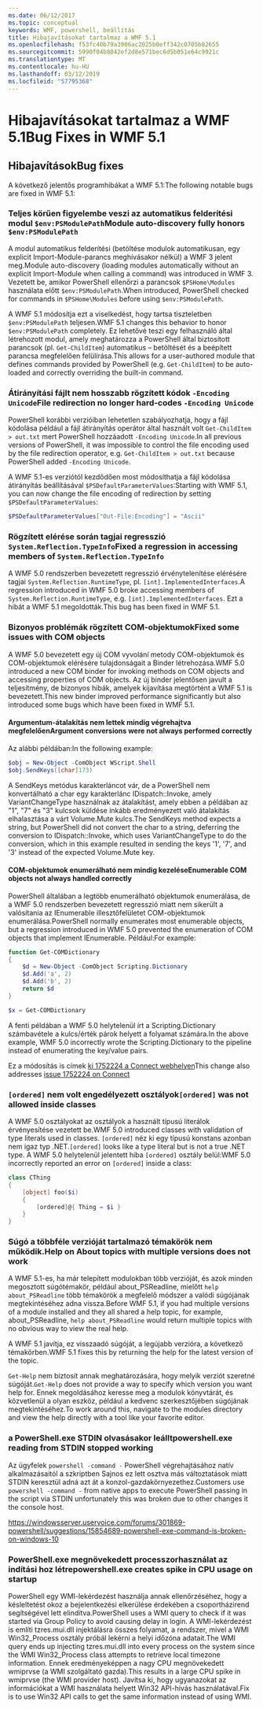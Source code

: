 ```yaml
---
ms.date: 06/12/2017
ms.topic: conceptual
keywords: WMF, powershell, beállítás
title: Hibajavításokat tartalmaz a WMF 5.1
ms.openlocfilehash: f53fc40b79a3906ac2025b0eff342c0705b82655
ms.sourcegitcommit: 5990f04b8042ef2d8e571bec6d5b051e64c9921c
ms.translationtype: MT
ms.contentlocale: hu-HU
ms.lasthandoff: 03/12/2019
ms.locfileid: "57795368"
---
```

# <a name="bug-fixes-in-wmf-51"></a><span data-ttu-id="802d1-103">Hibajavításokat tartalmaz a WMF 5.1</span><span class="sxs-lookup"><span data-stu-id="802d1-103">Bug Fixes in WMF 5.1</span></span>

## <a name="bug-fixes"></a><span data-ttu-id="802d1-104">Hibajavítások</span><span class="sxs-lookup"><span data-stu-id="802d1-104">Bug fixes</span></span>

<span data-ttu-id="802d1-105">A következő jelentős programhibákat a WMF 5.1:</span><span class="sxs-lookup"><span data-stu-id="802d1-105">The following notable bugs are fixed in WMF 5.1:</span></span>

### <a name="module-auto-discovery-fully-honors-envpsmodulepath"></a><span data-ttu-id="802d1-106">Teljes körűen figyelembe veszi az automatikus felderítési modul `$env:PSModulePath`</span><span class="sxs-lookup"><span data-stu-id="802d1-106">Module auto-discovery fully honors `$env:PSModulePath`</span></span>

<span data-ttu-id="802d1-107">A modul automatikus felderítési (betöltése modulok automatikusan, egy explicit Import-Module-parancs meghívásakor nélkül) a WMF 3 jelent meg.</span><span class="sxs-lookup"><span data-stu-id="802d1-107">Module auto-discovery (loading modules automatically without an explicit Import-Module when calling a command) was introduced in WMF 3.</span></span>
<span data-ttu-id="802d1-108">Vezetett be, amikor PowerShell ellenőrzi a parancsok `$PSHome\Modules` használata előtt `$env:PSModulePath`.</span><span class="sxs-lookup"><span data-stu-id="802d1-108">When introduced, PowerShell checked for commands in `$PSHome\Modules` before using `$env:PSModulePath`.</span></span>

<span data-ttu-id="802d1-109">A WMF 5.1 módosítja ezt a viselkedést, hogy tartsa tiszteletben `$env:PSModulePath` teljesen.</span><span class="sxs-lookup"><span data-stu-id="802d1-109">WMF 5.1 changes this behavior to honor `$env:PSModulePath` completely.</span></span>
<span data-ttu-id="802d1-110">Ez lehetővé teszi egy felhasználó által létrehozott modul, amely meghatározza a PowerShell által biztosított parancsok (pl. `Get-ChildItem`) automatikus – betöltését és a beépített parancsa megfelelően felülírása.</span><span class="sxs-lookup"><span data-stu-id="802d1-110">This allows for a user-authored module that defines commands provided by PowerShell (e.g. `Get-ChildItem`) to be auto-loaded and correctly overriding the built-in command.</span></span>

### <a name="file-redirection-no-longer-hard-codes--encoding-unicode"></a><span data-ttu-id="802d1-111">Átirányítási fájlt nem hosszabb rögzített kódok `-Encoding Unicode`</span><span class="sxs-lookup"><span data-stu-id="802d1-111">File redirection no longer hard-codes `-Encoding Unicode`</span></span>

<span data-ttu-id="802d1-112">PowerShell korábbi verzióiban lehetetlen szabályozhatja, hogy a fájl kódolása például a fájl átirányítás operátor által használt volt `Get-ChildItem > out.txt` mert PowerShell hozzáadott `-Encoding Unicode`.</span><span class="sxs-lookup"><span data-stu-id="802d1-112">In all previous versions of PowerShell, it was impossible to control the file encoding used by the file redirection operator, e.g. `Get-ChildItem > out.txt` because PowerShell added `-Encoding Unicode`.</span></span>

<span data-ttu-id="802d1-113">A WMF 5.1-es verziótól kezdődően most módosíthatja a fájl kódolása átirányítás beállításával `$PSDefaultParameterValues`:</span><span class="sxs-lookup"><span data-stu-id="802d1-113">Starting with WMF 5.1, you can now change the file encoding of redirection by setting `$PSDefaultParameterValues`:</span></span>

```powershell
$PSDefaultParameterValues["Out-File:Encoding"] = "Ascii"
```

### <a name="fixed-a-regression-in-accessing-members-of-systemreflectiontypeinfo"></a><span data-ttu-id="802d1-114">Rögzített elérése során tagjai regresszió `System.Reflection.TypeInfo`</span><span class="sxs-lookup"><span data-stu-id="802d1-114">Fixed a regression in accessing members of `System.Reflection.TypeInfo`</span></span>

<span data-ttu-id="802d1-115">A WMF 5.0 rendszerben bevezetett regresszió érvénytelenítése elérésére tagjai `System.Reflection.RuntimeType`, pl. `[int].ImplementedInterfaces`.</span><span class="sxs-lookup"><span data-stu-id="802d1-115">A regression introduced in WMF 5.0 broke accessing members of `System.Reflection.RuntimeType`, e.g. `[int].ImplementedInterfaces`.</span></span>
<span data-ttu-id="802d1-116">Ezt a hibát a WMF 5.1 megoldották.</span><span class="sxs-lookup"><span data-stu-id="802d1-116">This bug has been fixed in WMF 5.1.</span></span>


### <a name="fixed-some-issues-with-com-objects"></a><span data-ttu-id="802d1-117">Bizonyos problémák rögzített COM-objektumok</span><span class="sxs-lookup"><span data-stu-id="802d1-117">Fixed some issues with COM objects</span></span>

<span data-ttu-id="802d1-118">A WMF 5.0 bevezetett egy új COM vyvolání metody COM-objektumok és COM-objektumok elérésére tulajdonságait a Binder létrehozása.</span><span class="sxs-lookup"><span data-stu-id="802d1-118">WMF 5.0 introduced a new COM binder for invoking methods on COM objects and accessing properties of COM objects.</span></span>
<span data-ttu-id="802d1-119">Az új binder jelentősen javult a teljesítmény, de bizonyos hibák, amelyek kijavítása megtörtént a WMF 5.1 is bevezetett.</span><span class="sxs-lookup"><span data-stu-id="802d1-119">This new binder improved performance significantly but also introduced some bugs which have been fixed in WMF 5.1.</span></span>

#### <a name="argument-conversions-were-not-always-performed-correctly"></a><span data-ttu-id="802d1-120">Argumentum-átalakítás nem lettek mindig végrehajtva megfelelően</span><span class="sxs-lookup"><span data-stu-id="802d1-120">Argument conversions were not always performed correctly</span></span>

<span data-ttu-id="802d1-121">Az alábbi példában:</span><span class="sxs-lookup"><span data-stu-id="802d1-121">In the following example:</span></span>

```powershell
$obj = New-Object -ComObject WScript.Shell
$obj.SendKeys([char]173)
```

<span data-ttu-id="802d1-122">A SendKeys metódus karakterláncot vár, de a PowerShell nem konvertálható a char egy karakterlánc IDispatch::Invoke, amely VariantChangeType használnak az átalakítást, amely ebben a példában az "1", "7" és "3" kulcsok küldése inkább eredményezett való átalakítás elhalasztása a várt Volume.Mute kulcs.</span><span class="sxs-lookup"><span data-stu-id="802d1-122">The SendKeys method expects a string, but PowerShell did not convert the char to a string, deferring the conversion to IDispatch::Invoke, which uses VariantChangeType to do the conversion, which in this example resulted in sending the keys '1', '7', and '3' instead of the expected Volume.Mute key.</span></span>

#### <a name="enumerable-com-objects-not-always-handled-correctly"></a><span data-ttu-id="802d1-123">COM-objektumok enumerálható nem mindig kezelése</span><span class="sxs-lookup"><span data-stu-id="802d1-123">Enumerable COM objects not always handled correctly</span></span>

<span data-ttu-id="802d1-124">PowerShell általában a legtöbb enumerálható objektumok enumerálása, de a WMF 5.0 rendszerben bevezetett regresszió miatt nem sikerült a valósítania az IEnumerable illesztőfelületet COM-objektumok enumerálása.</span><span class="sxs-lookup"><span data-stu-id="802d1-124">PowerShell normally enumerates most enumerable objects, but a regression introduced in WMF 5.0 prevented the enumeration of COM objects that implement IEnumerable.</span></span>  <span data-ttu-id="802d1-125">Például:</span><span class="sxs-lookup"><span data-stu-id="802d1-125">For example:</span></span>

```powershell
function Get-COMDictionary
{
    $d = New-Object -ComObject Scripting.Dictionary
    $d.Add('a', 2)
    $d.Add('b', 2)
    return $d
}

$x = Get-COMDictionary
```

<span data-ttu-id="802d1-126">A fenti példában a WMF 5.0 helytelenül írt a Scripting.Dictionary számbavétele a kulcs/érték párok helyett a folyamat számára.</span><span class="sxs-lookup"><span data-stu-id="802d1-126">In the above example, WMF 5.0 incorrectly wrote the Scripting.Dictionary to the pipeline instead of enumerating the key/value pairs.</span></span>

<span data-ttu-id="802d1-127">Ez a módosítás is címek [ki 1752224 a Connect webhelyen](https://connect.microsoft.com/PowerShell/feedback/details/1752224)</span><span class="sxs-lookup"><span data-stu-id="802d1-127">This change also addresses [issue 1752224 on Connect](https://connect.microsoft.com/PowerShell/feedback/details/1752224)</span></span>

### <a name="ordered-was-not-allowed-inside-classes"></a><span data-ttu-id="802d1-128">`[ordered]` nem volt engedélyezett osztályok</span><span class="sxs-lookup"><span data-stu-id="802d1-128">`[ordered]` was not allowed inside classes</span></span>

<span data-ttu-id="802d1-129">A WMF 5.0 osztályokat az osztályok a használt típusú literálok érvényesítése vezetett be.</span><span class="sxs-lookup"><span data-stu-id="802d1-129">WMF 5.0 introduced classes with validation of type literals used in classes.</span></span>
<span data-ttu-id="802d1-130">`[ordered]` néz ki egy típusú konstans azonban nem igaz typ .NET.</span><span class="sxs-lookup"><span data-stu-id="802d1-130">`[ordered]` looks like a type literal but is not a true .NET type.</span></span>
<span data-ttu-id="802d1-131">A WMF 5.0 helytelenül jelentett hiba `[ordered]` osztály belül:</span><span class="sxs-lookup"><span data-stu-id="802d1-131">WMF 5.0 incorrectly reported an error on `[ordered]` inside a class:</span></span>

```powershell
class CThing
{
    [object] foo($i)
    {
        [ordered]@{ Thing = $i }
    }
}
```


### <a name="help-on-about-topics-with-multiple-versions-does-not-work"></a><span data-ttu-id="802d1-132">Súgó a többféle verzióját tartalmazó témakörök nem működik.</span><span class="sxs-lookup"><span data-stu-id="802d1-132">Help on About topics with multiple versions does not work</span></span>

<span data-ttu-id="802d1-133">A WMF 5.1-es, ha már telepített modulokban több verzióját, és azok minden megosztott súgótémakör, például about_PSReadline, mielőtt `help about_PSReadline` több témakörök a megfelelő módszer a valódi súgójának megtekintéséhez adna vissza.</span><span class="sxs-lookup"><span data-stu-id="802d1-133">Before WMF 5.1, if you had multiple versions of a module installed and they all shared a help topic, for example, about_PSReadline, `help about_PSReadline` would return multiple topics with no obvious way to view the real help.</span></span>

<span data-ttu-id="802d1-134">A WMF 5.1 javítja, ez visszaadó súgóját, a legújabb verzióra, a következő témakörben.</span><span class="sxs-lookup"><span data-stu-id="802d1-134">WMF 5.1 fixes this by returning the help for the latest version of the topic.</span></span>

<span data-ttu-id="802d1-135">`Get-Help` nem biztosít annak meghatározására, hogy melyik verziót szeretné súgóját.</span><span class="sxs-lookup"><span data-stu-id="802d1-135">`Get-Help` does not provide a way to specify which version you want help for.</span></span>
<span data-ttu-id="802d1-136">Ennek megoldásához keresse meg a modulok könyvtárát, és közvetlenül a olyan eszköz, például a kedvenc szerkesztőjében súgójának megtekintéséhez.</span><span class="sxs-lookup"><span data-stu-id="802d1-136">To work around this, navigate to the modules directory and view the help directly with a tool like your favorite editor.</span></span>

### <a name="powershellexe-reading-from-stdin-stopped-working"></a><span data-ttu-id="802d1-137">a PowerShell.exe STDIN olvasásakor leállt</span><span class="sxs-lookup"><span data-stu-id="802d1-137">powershell.exe reading from STDIN stopped working</span></span>

<span data-ttu-id="802d1-138">Az ügyfelek `powershell -command -` PowerShell végrehajtásához natív alkalmazásaitól a szkriptben Sajnos ez lett osztva más változtatások miatt STDIN keresztül adná azt át a konzol-gazdakörnyezethez.</span><span class="sxs-lookup"><span data-stu-id="802d1-138">Customers use `powershell -command -` from native apps to execute PowerShell passing in the script via STDIN unfortunately this was broken due to other changes it the console host.</span></span>

https://windowsserver.uservoice.com/forums/301869-powershell/suggestions/15854689-powershell-exe-command-is-broken-on-windows-10

### <a name="powershellexe-creates-spike-in-cpu-usage-on-startup"></a><span data-ttu-id="802d1-139">PowerShell.exe megnövekedett processzorhasználat az indítási hoz létre</span><span class="sxs-lookup"><span data-stu-id="802d1-139">powershell.exe creates spike in CPU usage on startup</span></span>

<span data-ttu-id="802d1-140">PowerShell egy WMI-lekérdezést használja annak ellenőrzéséhez, hogy a késleltetést okoz a bejelentkezési elkerülése érdekében a csoportházirend segítségével lett elindítva.</span><span class="sxs-lookup"><span data-stu-id="802d1-140">PowerShell uses a WMI query to check if it was started via Group Policy to avoid causing delay in login.</span></span>
<span data-ttu-id="802d1-141">A WMI-lekérdezést is említi tzres.mui.dll injektálásra összes folyamat, a rendszer, mivel a WMI Win32_Process osztály próbál lekérni a helyi időzóna adatait.</span><span class="sxs-lookup"><span data-stu-id="802d1-141">The WMI query ends up injecting tzres.mui.dll into every process on the system since the WMI Win32_Process class attempts to retrieve local timezone information.</span></span>
<span data-ttu-id="802d1-142">Ennek eredményeképpen a nagy CPU megnövekedett wmiprvse (a WMI szolgáltató gazda).</span><span class="sxs-lookup"><span data-stu-id="802d1-142">This results in a large CPU spike in wmiprvse (the WMI provider host).</span></span>
<span data-ttu-id="802d1-143">Javítsa ki, hogy ugyanazokat az információkat a WMI használata helyett Win32 API-hívás használatával.</span><span class="sxs-lookup"><span data-stu-id="802d1-143">Fix is to use Win32 API calls to get the same information instead of using WMI.</span></span>
